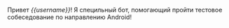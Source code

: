 Привет *{{username}}*! 
Я специльный бот, помогающий пройти тестовое собеседование по направлению Android!
